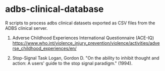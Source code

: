 # adbs-clinical-database

R scripts to process adbs clinical datasets exported as CSV files from the ADBS clinical server.

1) Adverse Childhood Experiences International Questionnaire (ACE-IQ) 
https://www.who.int/violence_injury_prevention/violence/activities/adverse_childhood_experiences/en/

2) Stop-Signal Task
Logan, Gordon D. "On the ability to inhibit thought and action: A users' guide to the stop signal paradigm." (1994).
